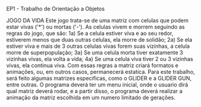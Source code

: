 EP1 - Trabalho de Orientação a Objetos

JOGO DA VIDA
Este jogo trata-se de uma matriz com celulas que podem estar vivas ('*') ou 
mortas ('-'). As celulas vivem e morrem seguindo as regras do jogo, que são:
    1a) Se a celula estiver viva e ao seu redor, estiverem menos que duas outras 
celulas, ela morre de solidão;
    2a) Se ela estiver viva e mais de 3 outras celulas vivas forem suas vizinhas,
a celula morre de superpopulação;
    3a) Se uma celula morta tiver exatamente 3 vizinhas vivas, ela volta a vida;
    4a) Se uma celula viva tiver 2 ou 3 vizinhas vivas, ela continua viva.
    Com essas regras a matriz criará formatos e animações, ou, em outros casos,
permanecerá estatica. Para este trabalho, será feito algumas matrizes especificas, 
como o GLIDER e a GLIDER GUN, entre outras.
    O programa deverá ter um menu inicial, onde o usuario dirá qual matriz deverá
rodar, e a partir disso, o programa deverá realizar a animação da matriz escolhida 
em um numero limitado de gerações.
